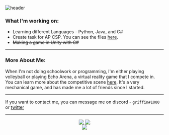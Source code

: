 
![header](https://capsule-render.vercel.app/api?type=waving&color=timeGradient&height=300&section=header&text=griffin&fontSize=90)


### What I'm working on: 
* Learning different Languages - ~~Python~~, Java, and ~~C#~~
* Create task for AP CSP. You can see the files [here](https://github.com/gr1ffin/MathTask).
* ~~Making a game in Unity with C#~~
***
### More About Me: 
When I'm not doing schoolwork or programming, I'm either playing volleyball or playing Echo Arena, a virtual reality game that I compete in. You can learn more about the competitive scene [here](https://vrmasterleague.com/echoarena/). It's a very mechanical game, and has made me a lot of friends since I started. 

***

If you want to contact me, you can message me on discord - ``griffin#1000`` or [twitter](https://twitter.com/gr1ffinvr)


***
<p align="center">
<img align="center" src="https://github-readme-stats.vercel.app/api?username=gr1ffin&show_icons=true&title_color=c792ea&text_color=f8f8f2&bg_color=20232a&icon_color=a960ff">
<img align="center" src="https://github-readme-stats.vercel.app/api/wakatime?username=gr1ffin&title_color=c792ea&text_color=f8f8f2&bg_color=20232a&icon_color=a960ff&v=2&layout=compact" />
  <br>
<img align="center" src="https://github-readme-stats.vercel.app/api/top-langs/?username=gr1ffin&title_color=c792ea&text_color=f8f8f2&bg_color=20232a&icon_color=a960ff" />
  
 </p>


